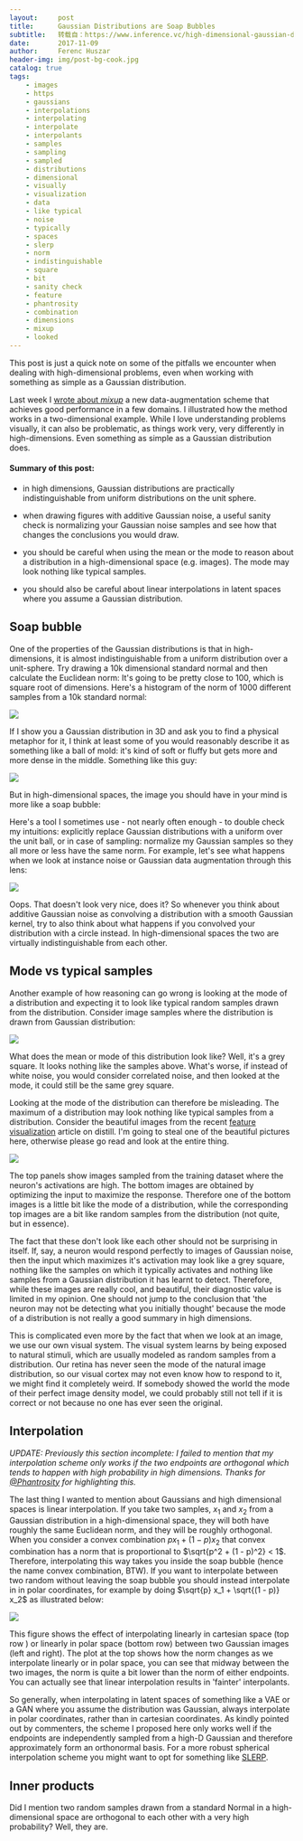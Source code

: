 ```yaml
---
layout:     post
title:      Gaussian Distributions are Soap Bubbles
subtitle:   转载自：https://www.inference.vc/high-dimensional-gaussian-distributions-are-soap-bubble/
date:       2017-11-09
author:     Ferenc Huszar
header-img: img/post-bg-cook.jpg
catalog: true
tags:
    - images
    - https
    - gaussians
    - interpolations
    - interpolating
    - interpolate
    - interpolants
    - samples
    - sampling
    - sampled
    - distributions
    - dimensional
    - visually
    - visualization
    - data
    - like typical
    - noise
    - typically
    - spaces
    - slerp
    - norm
    - indistinguishable
    - square
    - bit
    - sanity check
    - feature
    - phantrosity
    - combination
    - dimensions
    - mixup
    - looked
---
```


This post is just a quick note on some of the pitfalls we encounter when dealing with high-dimensional problems, even when working with something as simple as a Gaussian distribution.

Last week I [wrote about *mixup*](http://www.inference.vc/mixup-data-dependent-data-augmentation) a new data-augmentation scheme that achieves good performance in a few domains. I illustrated how the method works in a two-dimensional example. While I love understanding problems visually, it can also be problematic, as things work very, very differently in high-dimensions. Even something as simple as a Gaussian distribution does.

#### Summary of this post:

- in high dimensions, Gaussian distributions are practically indistinguishable from uniform distributions on the unit sphere.

- when drawing figures with additive Gaussian noise, a useful sanity check is normalizing your Gaussian noise samples and see how that changes the conclusions you would draw.

- you should be careful when using the mean or the mode to reason about a distribution in a high-dimensional space (e.g. images). The mode may look nothing like typical samples.

- you should also be careful about linear interpolations in latent spaces where you assume a Gaussian distribution.


## Soap bubble

One of the properties of the Gaussian distributions is that in high-dimensions, it is almost indistinguishable from a uniform distribution over a unit-sphere. Try drawing a 10k dimensional standard normal and then calculate the Euclidean norm: It's going to be pretty close to 100, which is square root of dimensions. Here's a histogram of the norm of 1000 different samples from a 10k standard normal:

![](https://www.inference.vc/content/images/2017/11/download-90.png)


If I show you a Gaussian distribution in 3D and ask you to find a physical metaphor for it, I think at least some of you would reasonably describe it as something like a ball of mold: it's kind of soft or fluffy but gets more and more dense in the middle. Something like this guy:

![](https://www.inference.vc/content/images/2017/11/mold.jpg)


But in high-dimensional spaces, the image you should have in your mind is more like a soap bubble:

Here's a tool I sometimes use - not nearly often enough - to double check my intuitions: explicitly replace Gaussian distributions with a uniform over the unit ball, or in case of sampling: normalize my Gaussian samples so they all more or less have the same norm. For example, let's see what happens when we look at instance noise or Gaussian data augmentation through this lens:

![](https://www.inference.vc/content/images/2017/11/download-92.png)


Oops. That doesn't look very nice, does it? So whenever you think about additive Gaussian noise as convolving a distribution with a smooth Gaussian kernel, try to also think about what happens if you convolved your distribution with a circle instead. In high-dimensional spaces the two are virtually indistinguishable from each other.

## Mode vs typical samples

Another example of how reasoning can go wrong is looking at the mode of a distribution and expecting it to look like typical random samples drawn from the distribution. Consider image samples where the distribution is drawn from Gaussian distribution:

![](https://www.inference.vc/content/images/2017/11/download-94.png)


What does the mean or mode of this distribution look like? Well, it's a grey square. It looks nothing like the samples above. What's worse, if instead of white noise, you would consider correlated noise, and then looked at the mode, it could still be the same grey square.

Looking at the mode of the distribution can therefore be misleading. The maximum of a distribution may look nothing like typical samples from a distribution. Consider the beautiful images from the recent [feature visualization](https://distill.pub/2017/feature-visualization) article on distill. I'm going to steal one of the beautiful pictures here, otherwise please go read and look at the entire thing.

![](https://www.inference.vc/content/images/2017/11/Screen-Shot-2017-11-09-at-2.12.44-PM.png)


The top panels show images sampled from the training dataset where the neuron's activations are high. The bottom images are obtained by optimizing the input to maximize the response. Therefore one of the bottom images is a little bit like the mode of a distribution, while the corresponding top images are a bit like random samples from the distribution (not quite, but in essence).

The fact that these don't look like each other should not be surprising in itself. If, say, a neuron would respond perfectly to images of Gaussian noise, then the input which maximizes it's activation may look like a grey square, nothing like the samples on which it typically activates and nothing like samples from a Gaussian distribution it has learnt to detect. Therefore, while these images are really cool, and beautiful, their diagnostic value is limited in my opinion. One should not jump to the conclusion that 'the neuron may not be detecting what you initially thought' because the mode of a distribution is not really a good summary in high dimensions.

This is complicated even more by the fact that when we look at an image, we use our own visual system. The visual system learns by being exposed to natural stimuli, which are usually modeled as random samples from a distribution. Our retina has never seen the mode of the natural image distribution, so our visual cortex may not even know how to respond to it, we might find it completely weird. If somebody showed the world the mode of their perfect image density model, we could probably still not tell if it is correct or not because no one has ever seen the original.

## Interpolation

*UPDATE: Previously this section incomplete: I failed to mention that my interpolation scheme only works if the two endpoints are orthogonal which tends to happen with high probability in high dimensions. Thanks for [@Phantrosity](https://twitter.com/Phantrosity/status/982487744285986822?s=20) for highlighting this.*

The last thing I wanted to mention about Gaussians and high dimensional spaces is linear interpolation. If you take two samples, $x_1$ and $x_2$ from a Gaussian distribution in a high-dimensional space, they will both have roughly the same Euclidean norm, and they will be roughly orthogonal. When you consider a convex combination $p x_1 + (1 - p) x_2$ that convex combination has a norm that is proportional to $\sqrt{p^2 + (1 - p)^2} < 1$. Therefore, interpolating this way takes you inside the soap bubble (hence the name convex combination, BTW). If you want to interpolate between two random without leaving the soap bubble you should instead interpolate in in polar coordinates, for example by doing $\sqrt{p} x_1 + \sqrt{(1 - p)} x_2$ as illustrated below:

![](https://www.inference.vc/content/images/2017/11/download-95.png)


This figure shows the effect of interpolating linearly in cartesian space (top row ) or linearly in polar space (bottom row) between two Gaussian images (left and right). The plot at the top shows how the norm changes as we interpolate linearly or in polar space, you can see that midway between the two images, the norm is quite a bit lower than the norm of either endpoints. You can actually see that linear interpolation results in 'fainter' interpolants.

So generally, when interpolating in latent spaces of something like a VAE or a GAN where you assume the distribution was Gaussian, always interpolate in polar coordinates, rather than in cartesian coordinates. As kindly pointed out by commenters, the scheme I proposed here only works well if the endpoints are independently sampled from a high-D Gaussian and therefore approximately form an orthonormal basis. For a more robust spherical interpolation scheme you might want to opt for something like [SLERP](https://en.wikipedia.org/wiki/Slerp).

## Inner products

Did I mention two random samples drawn from a standard Normal in a high-dimensional space are orthogonal to each other with a very high probability? Well, they are.
